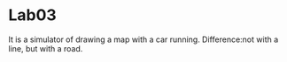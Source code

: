 # Lab03
It is a simulator of drawing a map with a car running.
Difference:not with a line, but with a road.
